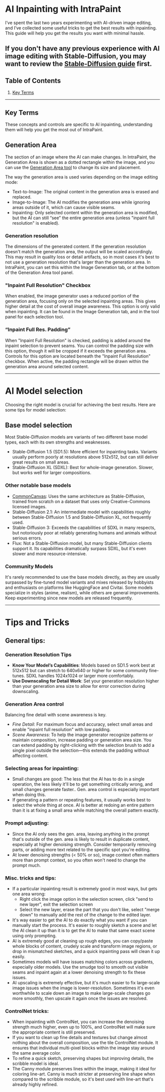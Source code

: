 # AI Inpainting with IntraPaint
I’ve spent the last two years experimenting with AI-driven image editing, and I’ve collected some useful tricks to get
the best results with inpainting.  This guide will help you get the results you want with minimal hassle.


If you don't have any previous experience with AI image editing with Stable-Diffusion, you may want to review
the [Stable-Diffusion guide](./doc/stable-diffusion.md) first.
---
## Table of Contents
1. [Key Terms](#key-terms)
---

## Key Terms
These concepts and controls are specific to AI inpainting, understanding them will help you get the most out of IntraPaint.

## Generation Area
The section of an image where the AI can make changes. In IntraPaint, the Generation Area is shown as a dotted
rectangle within the image, and you can use the [Generation Area tool](./doc/tools.md#image-generation-area-tool-g) to
change its size and placement.


The way the generation area is used varies depending on the image editing mode:
- Text-to-Image: The original content in the generation area is erased and replaced.
- Image-to-Image: The AI modifies the generation area while ignoring areas outside of it, which can cause visible seams.
- Inpainting: Only selected content within the generation area is modified, but the AI can still “see” the entire generation area (unless "inpaint full resolution" is enabled).

### Generation resolution
The dimensions of the generated content. If the generation resolution doesn't match the generation area, the output
will be scaled accordingly. This may result in quality loss or detail artifacts, so in most cases it's best to not use
a generation resolution that's larger than the generation area.  In IntraPaint, you can set this within the 
Image Generation tab, or at the bottom of the Generation Area tool panel.

### "Inpaint Full Resolution" Checkbox
When enabled, the image generator uses a reduced portion of the generation area, focusing only on the selected
inpainting areas. This gives higher detail at the cost of overall image awareness. This option is only valid when 
inpainting.  It can be found in the Image Generation tab, and in the tool panel for each selection tool.

### “Inpaint Full Res. Padding”
When "Inpaint Full Resolution" is checked, padding is added around the inpaint selection to prevent seams. You can
control the padding size with this option, though it will be cropped if it exceeds the generation area. Controls for
this option are located beneath the "Inpaint Full Resolution" checkbox.  When active, the padding rectangle will be 
drawn within the generation area around selected content.

---

# AI Model selection
Choosing the right model is crucial for achieving the best results. Here are some tips for model selection:

## Base model selection
Most Stable-Diffusion models are variants of two different base model types, each with its own strengths and weaknesses.
- Stable-Diffusion 1.5 (SD1.5): More efficient for inpainting tasks. Variants usually perform poorly at resolutions above 512x512, but can still deliver great results on small areas.
- Stable-Diffusion XL (SDXL): Best for whole-image generation. Slower, but works well for larger compositions.

### Other notable base models
- [CommonCanvas](https://huggingface.co/papers/2310.16825): Uses the same architecture as Stable-Diffusion, trained from scratch on a dataset that uses only Creative-Commons licensed images.
- Stable-Diffusion 2.1: An intermediate model with capabilities roughly between Stable-Diffusion 1.5 and Stable-Diffusion XL, not frequently used.
- Stable-Diffusion 3: Exceeds the capabilities of SDXL in many respects, but notoriously poor at reliably generating humans and animals without serious errors.
- Flux: Not a Stable-Diffusion model, but many Stable-Diffusion clients support it. Its capabilities dramatically surpass SDXL, but it's even slower and more resource-intensive.

### Community Models
It's rarely recommended to use the base models directly, as they are usually surpassed by fine-tuned model variants and mixes released by hobbyists and enthusiasts on platforms like HuggingFace and Civitai. Some models specialize in styles (anime, realism), while others are general improvements. Keep experimenting since new models are released frequently.

---
# Tips and Tricks

## General tips:

### Generation Resolution Tips
- **Know Your Model’s Capabilities**: Models based on SD1.5 work best at 512x512 but can stretch to 640x640 or higher for some community fine-tunes. SDXL handles 1024x1024 or larger more comfortably.
- **Use Downscaling for Detail Work**: Set your generation resolution higher than your generation area size to allow for error correction during downscaling.

### Generation Area control
Balancing fine detail with scene awareness is key.
- *Fine Detail*: For maximum focus and accuracy, select small areas and enable "inpaint full resolution" with low padding.
- *Scene Awareness*: To help the image generator recognize patterns or maintain composition, increase padding or generation area size. You can extend padding by right-clicking with the selection brush to add a single pixel outside the selection—this extends the padding without affecting content.

### Selecting areas for inpainting:
- Small changes are good: The less that the AI has to do in a single operation, the less likely it'll be to get something critically wrong, and small changes generate faster..  Gen. area control is especially important when doing this.
- If generating a pattern or repeating features, it usually works best to select the whole thing at once.  AI is better at redoing an entire pattern than it is at fixing a small area while matching the overall pattern exactly.

### Prompt adjusting:
- Since the AI only sees the gen. area, leaving anything in the prompt that's outside of the gen. area is likely to result in duplicate content, especially at higher denoising strength. Consider temporarily removing parts, or adding more text related to the specific spot you're editing.
- At lower denoising strengths (< 50% or so), image context often matters more than prompt context, so you often won't need to change the prompt much.

### Misc. tricks and tips:
- If a particular inpainting result is extremely good in most ways, but gets one area wrong:
  * Right click the image option in the selection screen, click "send to new layer", exit the selection screen
  * Select the new layer, erase the part that you don't like, select "merge down" to manually add the rest of the change to the edited layer.
- It's way easier to get the AI to do exactly what you want if you can manually start the process.  It's easier to roughly sketch a scene and let the AI clean it up than it is to get the AI to make that same exact scene using only prompting.
- AI is extremely good at cleaning up rough edges, you can copy/paste whole blocks of content, crudely scale and transform image regions, or drop in mismatched sketches, and a quick inpainting pass will clean it up easily.
- Sometimes models will have issues matching colors across gradients, especially older models.  Use the smudge tool to smooth out visible seams and inpaint again at a lower denoising strength to fix these issues.
- AI upscaling is extremely effective, but it's much easier to fix large-scale image issues when the image is lower-resolution.  Sometimes it's even worthwhile to scale down an image to make large-scale changes go more smoothly, then upscale it again once the issues are resolved.

### ControlNet tricks:
- When inpainting with ControlNet, you can increase the denoising strength much higher, even up to 100%, and ControlNet will make sure the appropriate content is still preserved.
- If you want to clean up fine details and textures but change almost nothing about the overall composition, use the tile ControlNet module. It ensures that individual multi-pixel blocks within the image stay around the same average color.
- To refine a quick sketch, preserving shapes but improving details, the scribble model is ideal.
- The Canny module preserves lines within the image, making it ideal for coloring line-art. Canny is much stricter at preserving line shape when compared to the scribble module, so it's best used with line-art that's already highly refined.

